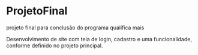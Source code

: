 # ProjetoFinal
 projeto final para conclusão do programa qualifica mais

 Desenvolvimento de site com tela de login, cadastro e uma funcionalidade, conforme definido no projeto principal.
